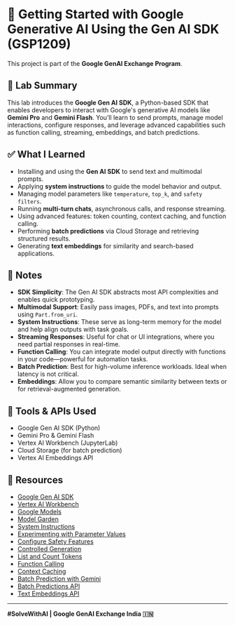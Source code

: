 # 🚀 Getting Started with Google Generative AI Using the Gen AI SDK (GSP1209)

This project is part of the **Google GenAI Exchange Program**.

## 🧪 Lab Summary

This lab introduces the **Google Gen AI SDK**, a Python-based SDK that enables developers to interact with Google's generative AI models like **Gemini Pro** and **Gemini Flash**. You’ll learn to send prompts, manage model interactions, configure responses, and leverage advanced capabilities such as function calling, streaming, embeddings, and batch predictions.

## ✅ What I Learned

- Installing and using the **Gen AI SDK** to send text and multimodal prompts.
- Applying **system instructions** to guide the model behavior and output.
- Managing model parameters like `temperature`, `top_k`, and `safety filters`.
- Running **multi-turn chats**, asynchronous calls, and response streaming.
- Using advanced features: token counting, context caching, and function calling.
- Performing **batch predictions** via Cloud Storage and retrieving structured results.
- Generating **text embeddings** for similarity and search-based applications.

## 📝 Notes

- **SDK Simplicity**: The Gen AI SDK abstracts most API complexities and enables quick prototyping.
- **Multimodal Support**: Easily pass images, PDFs, and text into prompts using `Part.from_uri`.
- **System Instructions**: These serve as long-term memory for the model and help align outputs with task goals.
- **Streaming Responses**: Useful for chat or UI integrations, where you need partial responses in real-time.
- **Function Calling**: You can integrate model output directly with functions in your code—powerful for automation tasks.
- **Batch Prediction**: Best for high-volume inference workloads. Ideal when latency is not critical.
- **Embeddings**: Allow you to compare semantic similarity between texts or for retrieval-augmented generation.


## 🔧 Tools & APIs Used

- Google Gen AI SDK (Python)
- Gemini Pro & Gemini Flash
- Vertex AI Workbench (JupyterLab)
- Cloud Storage (for batch prediction)
- Vertex AI Embeddings API

## 🔗 Resources

- [Google Gen AI SDK](https://cloud.google.com/vertex-ai/generative-ai/docs/sdks/overview)
- [Vertex AI Workbench](https://cloud.google.com/vertex-ai/docs/workbench/introduction)
- [Google Models](https://cloud.google.com/vertex-ai/generative-ai/docs/models#gemini-models)
- [Model Garden](https://cloud.google.com/vertex-ai/generative-ai/docs/model-garden/explore-models)
- [System Instructions](https://cloud.google.com/vertex-ai/generative-ai/docs/learn/prompts/system-instruction-introduction)
- [Experimenting with Parameter Values](https://cloud.google.com/vertex-ai/generative-ai/docs/learn/prompts/adjust-parameter-values)
- [Configure Safety Features](https://cloud.google.com/vertex-ai/generative-ai/docs/multimodal/configure-safety-filters )
- [Controlled Generation](https://cloud.google.com/vertex-ai/generative-ai/docs/multimodal/control-generated-output)
- [List and Count Tokens](https://cloud.google.com/vertex-ai/generative-ai/docs/multimodal/list-token)
- [Function Calling](https://cloud.google.com/vertex-ai/generative-ai/docs/multimodal/function-calling)
- [Context Caching](https://cloud.google.com/vertex-ai/generative-ai/docs/context-cache/context-cache-overview)
- [Batch Prediction with Gemini](https://cloud.google.com/vertex-ai/generative-ai/docs/multimodal/batch-prediction-gemini)
- [Batch Predictions API](https://cloud.google.com/vertex-ai/generative-ai/docs/model-reference/batch-prediction-api)
- [Text Embeddings API](https://cloud.google.com/vertex-ai/generative-ai/docs/embeddings/get-text-embeddings)

---

**#SolveWithAI | Google GenAI Exchange India 🇮🇳**
